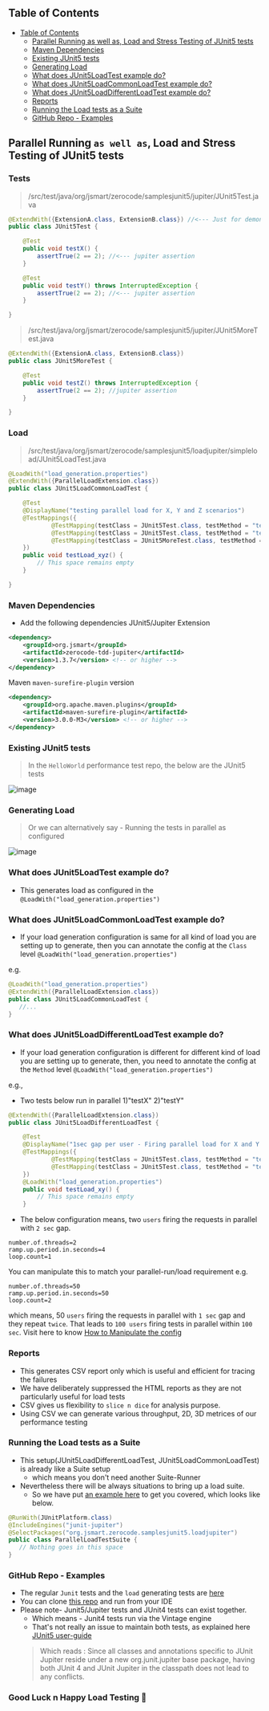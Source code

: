 ## Table of Contents

* [Table of Contents](#table-of-contents)
  * [Parallel Running as well as, Load and Stress Testing of JUnit5 tests](#parallel-running-as-well-as-load-and-stress-testing-of-junit5-tests)
  * [Maven Dependencies](#maven-dependencies)
  * [Existing JUnit5 tests](#existing-junit5-tests)
  * [Generating Load](#generating-load)
  * [What does JUnit5LoadTest example do?](#what-does-junit5loadtest-example-do)
  * [What does JUnit5LoadCommonLoadTest example do?](#what-does-junit5loadcommonloadtest-example-do)
  * [What does JUnit5LoadDifferentLoadTest example do?](#what-does-junit5loaddifferentloadtest-example-do)
  * [Reports](#reports)
  * [Running the Load tests as a Suite](#running-the-load-tests-as-a-suite)
  * [GitHub Repo - Examples](#github-repo---examples)

## Parallel Running `as well as`, Load and Stress Testing of JUnit5 tests

### Tests

> /src/test/java/org/jsmart/zerocode/samplesjunit5/jupiter/JUnit5Test.java
```java
@ExtendWith({ExtensionA.class, ExtensionB.class}) //<--- Just for demonstration purpose
public class JUnit5Test {

    @Test
    public void testX() {
        assertTrue(2 == 2); //<--- jupiter assertion
    }

    @Test
    public void testY() throws InterruptedException {
        assertTrue(2 == 2); //<--- jupiter assertion
    }

}
```

> /src/test/java/org/jsmart/zerocode/samplesjunit5/jupiter/JUnit5MoreTest.java
```java
@ExtendWith({ExtensionA.class, ExtensionB.class})
public class JUnit5MoreTest {

    @Test
    public void testZ() throws InterruptedException {
        assertTrue(2 == 2); //jupiter assertion
    }

}
```

### Load

> /src/test/java/org/jsmart/zerocode/samplesjunit5/loadjupiter/simpleload/JUnit5LoadTest.java
```java
@LoadWith("load_generation.properties")
@ExtendWith({ParallelLoadExtension.class})
public class JUnit5LoadCommonLoadTest {

    @Test
    @DisplayName("testing parallel load for X, Y and Z scenarios")
    @TestMappings({
            @TestMapping(testClass = JUnit5Test.class, testMethod = "testX"),
            @TestMapping(testClass = JUnit5Test.class, testMethod = "testY"),
            @TestMapping(testClass = JUnit5MoreTest.class, testMethod = "testZ")
    })
    public void testLoad_xyz() {
        // This space remains empty
    }

}
```

### Maven Dependencies
+ Add the following dependencies
JUnit5/Jupiter Extension
```xml
<dependency>
    <groupId>org.jsmart</groupId>
    <artifactId>zerocode-tdd-jupiter</artifactId>
    <version>1.3.7</version> <!-- or higher -->
</dependency>
```

Maven `maven-surefire-plugin` version
```xml
<dependency>
    <groupId>org.apache.maven.plugins</groupId>
    <artifactId>maven-surefire-plugin</artifactId>
    <version>3.0.0-M3</version> <!-- or higher -->
</dependency>
```

### Existing JUnit5 tests

> In the `HelloWorld` performance test repo, the below are the JUnit5 tests

![image](https://user-images.githubusercontent.com/12598420/57195971-0563bc80-6f50-11e9-9d68-ef86ed4c4a57.png)

### Generating Load

> Or we can alternatively say - Running the tests in parallel as configured

![image](https://user-images.githubusercontent.com/12598420/57195957-e06f4980-6f4f-11e9-975c-2f8e3bfb6967.png)

### What does JUnit5LoadTest example do?
+ This generates load as configured in the `@LoadWith("load_generation.properties")`

### What does JUnit5LoadCommonLoadTest example do?
+ If your load generation configuration is same for all kind of load you are setting up to generate, then
you can annotate the config at the `Class` level `@LoadWith("load_generation.properties")`

e.g.

```java
@LoadWith("load_generation.properties")
@ExtendWith({ParallelLoadExtension.class})
public class JUnit5LoadCommonLoadTest {
   //...
}
```

### What does JUnit5LoadDifferentLoadTest example do?
+ If your load generation configuration is different for different kind of load you are setting up to generate, then, you need to annotate the config at the `Method` level `@LoadWith("load_generation.properties")`

e.g.,
+ Two tests below run in parallel 1)"testX"  2)"testY"

```java
@ExtendWith({ParallelLoadExtension.class})
public class JUnit5LoadDifferentLoadTest {

    @Test
    @DisplayName("1sec gap per user - Firing parallel load for X and Y scenarios")
    @TestMappings({
            @TestMapping(testClass = JUnit5Test.class, testMethod = "testX"),
            @TestMapping(testClass = JUnit5Test.class, testMethod = "testY")
    })
    @LoadWith("load_generation.properties")
    public void testLoad_xy() {
        // This space remains empty
    }

```

+ The below configuration means, two `users` firing the requests in parallel with `2 sec` gap.
```properties
number.of.threads=2
ramp.up.period.in.seconds=4
loop.count=1
````

You can manipulate this to match your parallel-run/load requirement e.g.
```properties
number.of.threads=50
ramp.up.period.in.seconds=50
loop.count=2
````
which means, 50 `users` firing the requests in parallel with `1 sec` gap and they repeat `twice`. That leads to `100 users` firing tests in parallel within `100 sec`. Visit here to know [How to Manipulate the config](https://github.com/authorjapps/performance-tests/blob/master/src/test/resources/load_generation_1per1sec.properties)


### Reports
+ This generates CSV report only which is useful and efficient for tracing the failures
+ We have deliberately suppressed the HTML reports as they are not particularly useful for load tests
+ CSV gives us flexibility to `slice n dice` for analysis purpose.
+ Using CSV we can generate various throughput, 2D, 3D metrices of our performance testing


### Running the Load tests as a Suite
+ This setup(JUnit5LoadDifferentLoadTest, JUnit5LoadCommonLoadTest) is already like a Suite setup
  + which means you don't need another Suite-Runner 
+ Nevertheless there will be always situations to bring up a load suite. 
  + So we have put [an example here](https://github.com/authorjapps/performance-tests/blob/master/src/test/java/org/jsmart/zerocode/samplesjunit5/loadjupiter/ParallelLoadTestSuite.java) to get you covered, which looks like below. 
```java
@RunWith(JUnitPlatform.class)
@IncludeEngines("junit-jupiter")
@SelectPackages("org.jsmart.zerocode.samplesjunit5.loadjupiter")
public class ParallelLoadTestSuite {
   // Nothing goes in this space
}
```

### GitHub Repo - Examples
+ The regular `Junit` tests and the `load` generating tests are [here](https://github.com/authorjapps/performance-tests/tree/master/src/test/java/org/jsmart/zerocode/samplesjunit5)
+ You can clone [this repo](https://github.com/authorjapps/performance-tests) and run from your IDE
+ Please note- Junit5/Jupiter tests and JUnit4 tests can exist together. 
  + Which means - Junit4 tests run via the Vintage engine
  + That's not really an issue to maintain both tests, as explained here [JUnit5 user-guide](https://junit.org/junit5/docs/current/user-guide/#migrating-from-junit4)
  > Which reads : Since all classes and annotations specific to JUnit Jupiter reside under a new org.junit.jupiter base package, having both JUnit 4 and JUnit Jupiter in the classpath does not lead to any conflicts.

### Good Luck n Happy Load Testing 🐼 